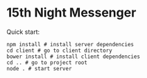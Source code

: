 # 15th Night Messenger

Quick start:

```
npm install # install server dependencies
cd client # go to client directory
bower install # install client dependencies
cd .. # go to project root
node . # start server
```
